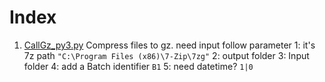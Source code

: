 # Index
1. [CallGz_py3.py](./CallGz_py3.py)
    Compress files to gz. need input follow parameter
    1: it's 7z path `"C:\Program Files (x86)\7-Zip\7zg"`
    2: output folder 
    3: Input folder
    4: add a Batch identifier `B1`
    5: need datetime? `1|0`

